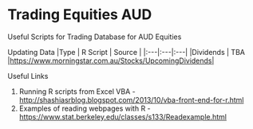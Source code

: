 # Trading Equities AUD
Useful Scripts for Trading Database for AUD Equities

Updating Data
|Type           | R Script  | Source |
|:---|:---|:---|
|Dividends | TBA |https://www.morningstar.com.au/Stocks/UpcomingDividends|

Useful Links
1. Running R scripts from Excel VBA - http://shashiasrblog.blogspot.com/2013/10/vba-front-end-for-r.html
2. Examples of reading webpages with R - https://www.stat.berkeley.edu/classes/s133/Readexample.html

